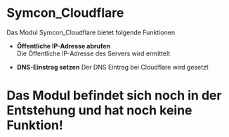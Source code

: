 # Symcon_Cloudflare

Das Modul Symcon_Cloudflare bietet folgende Funktionen

- __Öffentliche IP-Adresse abrufen__  
	Die Öffentliche IP-Adresse des Servers wird ermittelt

- __DNS-Einstrag setzen__ 
	Der DNS Eintrag bei Cloudflare wird gesetzt


# Das Modul befindet sich noch in der Entstehung und hat noch keine Funktion!